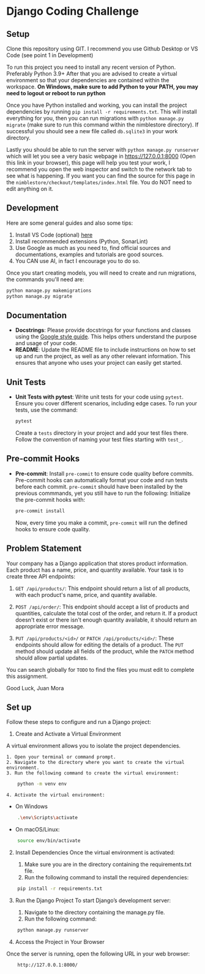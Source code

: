 # Django Coding Challenge

## Setup

Clone this repository using GIT. I recommend you use Github Desktop or VS Code (see point 1 in Development)

To run this project you need to install any recent version of Python. Preferably Python 3.9+ After that you are advised to create a virtual environment so that your dependencies are contained within the workspace. **On Windows, make sure to add Python to your PATH, you may need to logout or reboot to run python**

Once you have Python installed and working, you can install the project dependencies by running `pip install -r requirements.txt`. This will install everything for you, then you can run migrations with `python manage.py migrate` (make sure to run this command within the nimblestore directory). If successful you should see a new file called `db.sqlite3` in your work directory.

Lastly you should be able to run the server with `python manage.py runserver` which will let you see a very basic webpage in https://127.0.0.1:8000 (Open this link in your browser), this page will help you test your work, I recommend you open the web inspector and switch to the network tab to see what is happening. If you want you can find the source for this page in the `nimblestore/checkout/templates/index.html` file. You do NOT need to edit anything on it.

## Development

Here are some general guides and also some tips:

1. Install VS Code (optional) [here](https://code.visualstudio.com/)
2. Install recommended extensions (Python, SonarLint)
3. Use Google as much as you need to, find official sources and documentations, examples and tutorials are good sources.
4. You CAN use AI, in fact I encourage you to do so.

Once you start creating models, you will need to create and run migrations, the commands you'll need are:

```bash
python manage.py makemigrations
python manage.py migrate
```

## Documentation

- **Docstrings**: Please provide docstrings for your functions and classes using the [Google style guide](https://sphinxcontrib-napoleon.readthedocs.io/en/latest/example_google.html). This helps others understand the purpose and usage of your code.
- **README**: Update the README file to include instructions on how to set up and run the project, as well as any other relevant information. This ensures that anyone who uses your project can easily get started.

## Unit Tests

- **Unit Tests with pytest**: Write unit tests for your code using `pytest`. Ensure you cover different scenarios, including edge cases.
  To run your tests, use the command:
  ```bash
  pytest
  ```
  Create a `tests` directory in your project and add your test files there. Follow the convention of naming your test files starting with `test_`.

## Pre-commit Hooks

- **Pre-commit**: Install `pre-commit` to ensure code quality before commits. Pre-commit hooks can automatically format your code and run tests before each commit. `pre-commit` should have been installed by the previous commmands, yet you still have to run the following:
  Initialize the pre-commit hooks with:
  ```bash
  pre-commit install
  ```
  Now, every time you make a commit, `pre-commit` will run the defined hooks to ensure code quality.

## Problem Statement

Your company has a Django application that stores product information. Each product has a name, price, and quantity available. Your task is to create three API endpoints:

1. `GET /api/products/`: This endpoint should return a list of all products, with each product's name, price, and quantity available.

2. `POST /api/order/`: This endpoint should accept a list of products and quantities, calculate the total cost of the order, and return it. If a product doesn't exist or there isn't enough quantity available, it should return an appropriate error message.

3. `PUT /api/products/<id>/` or `PATCH /api/products/<id>/`: These endpoints should allow for editing the details of a product. The `PUT` method should update all fields of the product, while the `PATCH` method should allow partial updates.

You can search globally for `TODO` to find the files you must edit to complete this assignment.

Good Luck,
Juan Mora


## Set up

Follow these steps to configure and run a Django project:
1. Create and Activate a Virtual Environment

A virtual environment allows you to isolate the project dependencies.

    1. Open your terminal or command prompt.
    2. Navigate to the directory where you want to create the virtual environment.
    3. Run the following command to create the virtual environment:
```bash
    python -m venv env
```
    4. Activate the virtual environment:
- On Windows
```bash
    .\env\Scripts\activate
```
- On macOS/Linux:
```bash
    source env/bin/activate
```

2. Install Dependencies
Once the virtual environment is activated:

    1. Make sure you are in the directory containing the requirements.txt file.
    2. Run the following command to install the required dependencies:
```bash
    pip install -r requirements.txt
```

3. Run the Django Project
To start Django’s development server:

    1. Navigate to the directory containing the manage.py file.
    2. Run the following command:
```bash
    python manage.py runserver
```

4. Access the Project in Your Browser

Once the server is running, open the following URL in your web browser:
```bash
    http://127.0.0.1:8000/
```